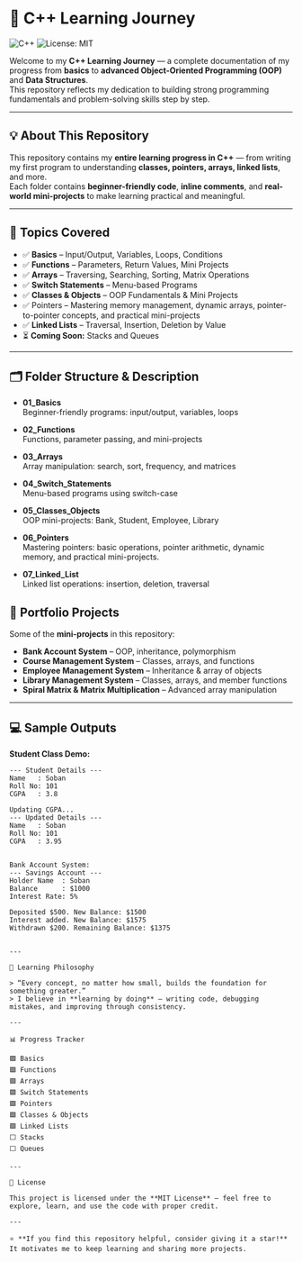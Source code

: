 # 🚀 C++ Learning Journey
![C++](https://img.shields.io/badge/Language-C%2B%2B-blue)
![License: MIT](https://img.shields.io/badge/License-MIT-green)

Welcome to my **C++ Learning Journey** — a complete documentation of my progress from **basics** to **advanced Object-Oriented Programming (OOP)** and **Data Structures**.  
This repository reflects my dedication to building strong programming fundamentals and problem-solving skills step by step.

---

## 💡 About This Repository

This repository contains my **entire learning progress in C++** — from writing my first program to understanding **classes, pointers, arrays, linked lists**, and more.  
Each folder contains **beginner-friendly code**, **inline comments**, and **real-world mini-projects** to make learning practical and meaningful.

---

## 🧩 Topics Covered

- ✅ **Basics** – Input/Output, Variables, Loops, Conditions  
- ✅ **Functions** – Parameters, Return Values, Mini Projects  
- ✅ **Arrays** – Traversing, Searching, Sorting, Matrix Operations  
- ✅ **Switch Statements** – Menu-based Programs  
- ✅ **Classes & Objects** – OOP Fundamentals & Mini Projects
- ✅ Pointers – Mastering memory management, dynamic arrays, pointer-to-pointer concepts, and practical mini-projects 
- ✅ **Linked Lists** – Traversal, Insertion, Deletion by Value  
- ⏳ **Coming Soon:** Stacks and Queues  

----

## 🗂️ Folder Structure & Description

- **01_Basics**  
  Beginner-friendly programs: input/output, variables, loops

- **02_Functions**  
  Functions, parameter passing, and mini-projects

- **03_Arrays**  
  Array manipulation: search, sort, frequency, and matrices

- **04_Switch_Statements**  
  Menu-based programs using switch-case

- **05_Classes_Objects**  
  OOP mini-projects: Bank, Student, Employee, Library

- **06_Pointers**  
   Mastering pointers: basic operations, pointer arithmetic, dynamic memory, and practical mini-projects.

- **07_Linked_List**  
  Linked list operations: insertion, deletion, traversal



## 🎯 Portfolio Projects

Some of the **mini-projects** in this repository:

- **Bank Account System** – OOP, inheritance, polymorphism  
- **Course Management System** – Classes, arrays, and functions  
- **Employee Management System** – Inheritance & array of objects  
- **Library Management System** – Classes, arrays, and member functions  
- **Spiral Matrix & Matrix Multiplication** – Advanced array manipulation  

---

## 💻 Sample Outputs

**Student Class Demo:**

```text
--- Student Details ---
Name   : Soban
Roll No: 101
CGPA   : 3.8

Updating CGPA...
--- Updated Details ---
Name   : Soban
Roll No: 101
CGPA   : 3.95


Bank Account System:
--- Savings Account ---
Holder Name  : Soban
Balance      : $1000
Interest Rate: 5%

Deposited $500. New Balance: $1500
Interest added. New Balance: $1575
Withdrawn $200. Remaining Balance: $1375


---

🧠 Learning Philosophy

> “Every concept, no matter how small, builds the foundation for something greater.”  
> I believe in **learning by doing** — writing code, debugging mistakes, and improving through consistency.

---

📊 Progress Tracker

🟩 Basics  
🟩 Functions  
🟩 Arrays  
🟩 Switch Statements  
🟩 Pointers  
🟩 Classes & Objects  
🟩 Linked Lists  
⬜ Stacks  
⬜ Queues  

---

📜 License

This project is licensed under the **MIT License** — feel free to explore, learn, and use the code with proper credit.

---

⭐ **If you find this repository helpful, consider giving it a star!**  
It motivates me to keep learning and sharing more projects.
